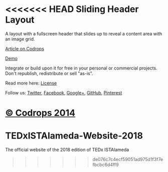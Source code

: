 <<<<<<< HEAD
Sliding Header Layout
=========

A layout with a fullscreen header that slides up to reveal a content area with an image grid.

[Article on Codrops](http://tympanus.net/codrops/?p=21934)

[Demo](http://tympanus.net/Development/SlidingHeaderLayout/)

Integrate or build upon it for free in your personal or commercial projects. Don't republish, redistribute or sell "as-is". 

Read more here: [License](http://tympanus.net/codrops/licensing/)

Follow us: [Twitter](http://www.twitter.com/codrops), [Facebook](http://www.facebook.com/pages/Codrops/159107397912), [Google+](https://plus.google.com/101095823814290637419), [GitHub](https://github.com/codrops), [Pinterest](http://www.pinterest.com/codrops/)

[© Codrops 2014](http://www.codrops.com)
=======
# TEDxISTAlameda-Website-2018
The official website of the 2018 edition of TEDx ISTAlameda
>>>>>>> de076c7c4ecf59051ad975d1f3f7efbcbc6d4ff9
